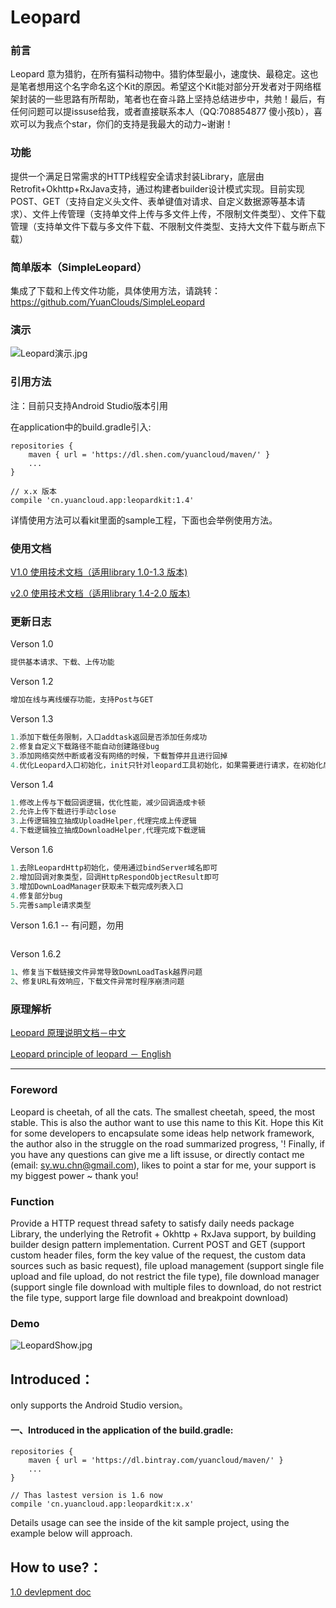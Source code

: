 # Leopard

### 前言
Leopard 意为猎豹，在所有猫科动物中。猎豹体型最小，速度快、最稳定。这也是笔者想用这个名字命名这个Kit的原因。希望这个Kit能对部分开发者对于网络框架封装的一些思路有所帮助，笔者也在奋斗路上坚持总结进步中，共勉！最后，有任何问题可以提issuse给我，或者直接联系本人（QQ:708854877 傻小孩b），喜欢可以为我点个star，你们的支持是我最大的动力~谢谢！

### 功能
提供一个满足日常需求的HTTP线程安全请求封装Library，底层由Retrofit+Okhttp+RxJava支持，通过构建者builder设计模式实现。目前实现POST、GET（支持自定义头文件、表单键值对请求、自定义数据源等基本请求）、文件上传管理（支持单文件上传与多文件上传，不限制文件类型）、文件下载管理（支持单文件下载与多文件下载、不限制文件类型、支持大文件下载与断点下载）

### 简单版本（SimpleLeopard）
集成了下载和上传文件功能，具体使用方法，请跳转：https://github.com/YuanClouds/SimpleLeopard

### 演示

![Leopard演示.jpg](http://upload-images.jianshu.io/upload_images/2516602-e7f52082af597001.jpg?imageMogr2/auto-orient/strip%7CimageView2/2/w/1240)

### 引用方法
注：目前只支持Android Studio版本引用

在application中的build.gradle引入:
`````
repositories {
    maven { url = 'https://dl.shen.com/yuancloud/maven/' }
    ...
}

// x.x 版本
compile 'cn.yuancloud.app:leopardkit:1.4'
`````

详情使用方法可以看kit里面的sample工程，下面也会举例使用方法。

### 使用文档
[V1.0 使用技术文档（适用library 1.0-1.3 版本)](https://github.com/YuanClouds/Leopard/blob/master/README_1.0.md)

[v2.0 使用技术文档（适用library 1.4-2.0 版本)](https://github.com/YuanClouds/Leopard/blob/master/README_2.0.md)


### 更新日志
Verson 1.0
``` java
提供基本请求、下载、上传功能
```

Verson 1.2
``` java
增加在线与离线缓存功能，支持Post与GET
```

Verson 1.3
``` java
1.添加下载任务限制，入口addtask返回是否添加任务成功
2.修复自定义下载路径不能自动创建路径bug
3.添加网络突然中断或者没有网络的时候，下载暂停并且进行回掉
4.优化Leopard入口初始化，init只针对leopard工具初始化，如果需要进行请求，在初始化后调用bindServer进行绑定主机域名
```

Verson 1.4
``` java
1.修改上传与下载回调逻辑，优化性能，减少回调造成卡顿
2.允许上传下载进行手动close
3.上传逻辑独立抽成UploadHelper,代理完成上传逻辑
4.下载逻辑独立抽成DownloadHelper,代理完成下载逻辑
```

Verson 1.6
``` java
1.去除LeopardHttp初始化，使用通过bindServer域名即可
2.增加回调对象类型，回调HttpRespondObjectResult即可
3.增加DownLoadManager获取未下载完成列表入口
4.修复部分bug
5.完善sample请求类型
```
Verson 1.6.1 -- 有问题，勿用
``` java
```

Verson 1.6.2
``` java
1、修复当下载链接文件异常导致DownLoadTask越界问题
2、修复URL有效响应，下载文件异常时程序崩溃问题
```

### 原理解析

[Leopard 原理说明文档－中文](https://github.com/YuanClouds/Leopard/blob/master/README_chn.md)

[Leopard principle of leopard － English](https://github.com/YuanClouds/Leopard/blob/master/README_eng.md)

------------------------------------------------------------------------------

### Foreword
Leopard is cheetah, of all the cats. The smallest cheetah, speed, the most stable. This is also the author want to use this name to this Kit. Hope this Kit for some developers to encapsulate some ideas help network framework, the author also in the struggle on the road summarized progress, '! Finally, if you have any questions can give me a lift issuse, or directly contact me (email: sy.wu.chn@gmail.com), likes to point a star for me, your support is my biggest power ~ thank you!

### Function
Provide a HTTP request thread safety to satisfy daily needs package Library, the underlying the Retrofit + Okhttp + RxJava support, by building builder design pattern implementation. Current POST and GET (support custom header files, form the key value of the request, the custom data sources such as basic request), file upload management (support single file upload and file upload, do not restrict the file type), file download manager (support single file download with multiple files to download, do not restrict the file type, support large file download and breakpoint download)
### Demo

![LeopardShow.jpg](http://upload-images.jianshu.io/upload_images/2516602-e7f52082af597001.jpg?imageMogr2/auto-orient/strip%7CimageView2/2/w/1240)

## Introduced：
only supports the Android Studio version。

#### 一、Introduced in the application of the build.gradle:
````
repositories {
    maven { url = 'https://dl.bintray.com/yuancloud/maven/' }
    ...
}

// Thas lastest version is 1.6 now
compile 'cn.yuancloud.app:leopardkit:x.x'
````
Details usage can see the inside of the kit sample project, using the example below will approach.

## How to use?：
[1.0 devlepment doc](https://github.com/YuanClouds/Leopard/blob/master/README_chn.md)

